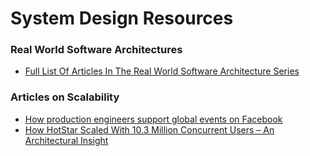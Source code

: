 # System Design Resources

### Real World Software Architectures
 - [Full List Of Articles In The Real World Software Architecture Series](https://www.8bitmen.com/full-list-of-articles-in-the-real-world-software-architecture-series/)

### Articles on Scalability
 - [How production engineers support global events on Facebook](https://engineering.fb.com/2018/02/12/production-engineering/how-production-engineers-support-global-events-on-facebook/)
 - [How HotStar Scaled With 10.3 Million Concurrent Users – An Architectural Insight](https://www.8bitmen.com/how-hotstar-scaled-with-10-3-million-concurrent-users-an-architectural-insight/)
